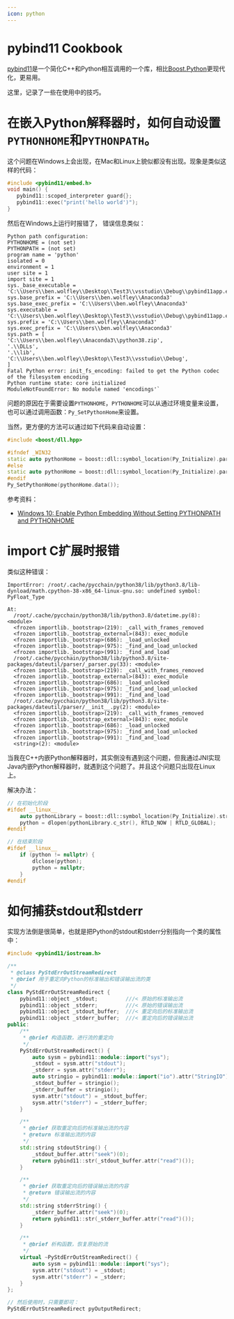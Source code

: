 ```yaml
---
icon: python
---
```


# pybind11 Cookbook

[pybind11](https://github.com/pybind/pybind11/)是一个简化C++和Python相互调用的一个库，相比[Boost.Python](https://www.boost.org/libs/python/)更现代化，更易用。

这里，记录了一些在使用中的技巧。

# 在嵌入Python解释器时，如何自动设置`PYTHONHOME`和`PYTHONPATH`。

这个问题在Windows上会出现，在Mac和Linux上貌似都没有出现。现象是类似这样的代码：

```c++
#include <pybind11/embed.h>
void main() {
   pybind11::scoped_interpreter guard{};
   pybind11::exec("print('hello world')");
}
```

然后在Windows上运行时报错了， 错误信息类似：

```
Python path configuration:
PYTHONHOME = (not set)
PYTHONPATH = (not set)
program name = 'python'
isolated = 0
environment = 1
user site = 1
import site = 1
sys._base_executable = 'C:\\Users\\ben.wolfley\\Desktop\\Test3\\vsstudio\\Debug\\pybind11app.exe'
sys.base_prefix = 'C:\\Users\\ben.wolfley\\Anaconda3'
sys.base_exec_prefix = 'C:\\Users\\ben.wolfley\\Anaconda3'
sys.executable = 'C:\\Users\\ben.wolfley\\Desktop\\Test3\\vsstudio\\Debug\\pybind11app.exe'
sys.prefix = 'C:\\Users\\ben.wolfley\\Anaconda3'
sys.exec_prefix = 'C:\\Users\\ben.wolfley\\Anaconda3'
sys.path = [
'C:\\Users\\ben.wolfley\\Anaconda3\\python38.zip',
'.\\DLLs',
'.\\lib',
'C:\\Users\\ben.wolfley\\Desktop\\Test3\\vsstudio\\Debug',
]
Fatal Python error: init_fs_encoding: failed to get the Python codec of the filesystem encoding
Python runtime state: core initialized
ModuleNotFoundError: No module named 'encodings'`
```

问题的原因在于需要设置`PYTHONHOME`，`PYTHONHOME`可以从通过环境变量来设置，也可以通过调用函数：`Py_SetPythonHome`来设置。

当然，更方便的方法可以通过如下代码来自动设置：

```c++
#include <boost/dll.hpp>

#ifndef _WIN32
static auto pythonHome = boost::dll::symbol_location(Py_Initialize).parent_path().parent_path().string();
#else
static auto pythonHome = boost::dll::symbol_location(Py_Initialize).parent_path().string();
#endif
Py_SetPythonHome(pythonHome.data());
```

参考资料：

- [Windows 10: Enable Python Embedding Without Setting PYTHONPATH and PYTHONHOME](https://github.com/pybind/pybind11/issues/2369)



# import C扩展时报错

类似这种错误：

```
ImportError: /root/.cache/pycchain/python38/lib/python3.8/lib-dynload/math.cpython-38-x86_64-linux-gnu.so: undefined symbol: PyFloat_Type

At:
  /root/.cache/pycchain/python38/lib/python3.8/datetime.py(8): <module>
  <frozen importlib._bootstrap>(219): _call_with_frames_removed
  <frozen importlib._bootstrap_external>(843): exec_module
  <frozen importlib._bootstrap>(686): _load_unlocked
  <frozen importlib._bootstrap>(975): _find_and_load_unlocked
  <frozen importlib._bootstrap>(991): _find_and_load
  /root/.cache/pycchain/python38/lib/python3.8/site-packages/dateutil/parser/_parser.py(33): <module>
  <frozen importlib._bootstrap>(219): _call_with_frames_removed
  <frozen importlib._bootstrap_external>(843): exec_module
  <frozen importlib._bootstrap>(686): _load_unlocked
  <frozen importlib._bootstrap>(975): _find_and_load_unlocked
  <frozen importlib._bootstrap>(991): _find_and_load
  /root/.cache/pycchain/python38/lib/python3.8/site-packages/dateutil/parser/__init__.py(2): <module>
  <frozen importlib._bootstrap>(219): _call_with_frames_removed
  <frozen importlib._bootstrap_external>(843): exec_module
  <frozen importlib._bootstrap>(686): _load_unlocked
  <frozen importlib._bootstrap>(975): _find_and_load_unlocked
  <frozen importlib._bootstrap>(991): _find_and_load
  <string>(2): <module>
```

当我在C++内嵌Python解释器时，其实倒没有遇到这个问题，但我通过JNI实现Java内嵌Python解释器时，就遇到这个问题了。并且这个问题只出现在Linux上。

解决办法：

```c++
// 在初始化阶段
#ifdef __linux__
    auto pythonLibrary = boost::dll::symbol_location(Py_Initialize).string();
    python = dlopen(pythonLibrary.c_str(), RTLD_NOW | RTLD_GLOBAL);
#endif

// 在结束阶段
#ifdef __linux__
    if (python != nullptr) {
        dlclose(python);
        python = nullptr;
    }
#endif
```

# 如何捕获stdout和stderr

实现方法倒是很简单，也就是把Python的stdout和stderr分别指向一个类的属性中：

```c++
#include <pybind11/iostream.h>

/**
 * @class PyStdErrOutStreamRedirect
 * @brief 用于重定向Python的标准输出和错误输出流的类
 */
class PyStdErrOutStreamRedirect {
    pybind11::object _stdout;         ///< 原始的标准输出流
    pybind11::object _stderr;         ///< 原始的错误输出流
    pybind11::object _stdout_buffer;  ///< 重定向后的标准输出流
    pybind11::object _stderr_buffer;  ///< 重定向后的错误输出流
public:
    /**
     * @brief 构造函数，进行流的重定向
     */
    PyStdErrOutStreamRedirect() {
        auto sysm = pybind11::module::import("sys");
        _stdout = sysm.attr("stdout");
        _stderr = sysm.attr("stderr");
        auto stringio = pybind11::module::import("io").attr("StringIO");
        _stdout_buffer = stringio();
        _stderr_buffer = stringio();
        sysm.attr("stdout") = _stdout_buffer;
        sysm.attr("stderr") = _stderr_buffer;
    }

    /**
     * @brief 获取重定向后的标准输出流的内容
     * @return 标准输出流的内容
     */
    std::string stdoutString() {
        _stdout_buffer.attr("seek")(0);
        return pybind11::str(_stdout_buffer.attr("read")());
    }

    /**
     * @brief 获取重定向后的错误输出流的内容
     * @return 错误输出流的内容
     */
    std::string stderrString() {
        _stderr_buffer.attr("seek")(0);
        return pybind11::str(_stderr_buffer.attr("read")());
    }

    /**
     * @brief 析构函数，恢复原始的流
     */
    virtual ~PyStdErrOutStreamRedirect() {
        auto sysm = pybind11::module::import("sys");
        sysm.attr("stdout") = _stdout;
        sysm.attr("stderr") = _stderr;
    }
};

// 然后使用时，只需要即可：
PyStdErrOutStreamRedirect pyOutputRedirect;

```



